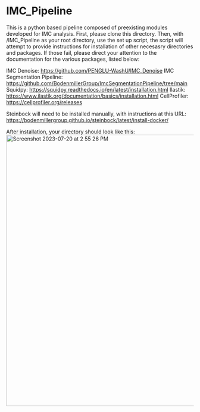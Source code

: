 # IMC_Pipeline

This is a python based pipeline composed of preexisting modules developed for IMC analysis. First, please clone this directory. Then, with /IMC_Pipeline as your root directory, use the set up script, the script will attempt to provide instructions for installation 
of other necesasry directories and packages. If those fail, please direct your attention to the documentation for the various packages, listed below:

IMC Denoise: https://github.com/PENGLU-WashU/IMC_Denoise
IMC Segmentation Pipeline: https://github.com/BodenmillerGroup/ImcSegmentationPipeline/tree/main
Squidpy: https://squidpy.readthedocs.io/en/latest/installation.html
Ilastik: https://www.ilastik.org/documentation/basics/installation.html
CellProfiler: https://cellprofiler.org/releases


Steinbock will need to be installed manually, with instructions at this URL: https://bodenmillergroup.github.io/steinbock/latest/install-docker/


After installation, your directory should look like this:
<img width="729" alt="Screenshot 2023-07-20 at 2 55 26 PM" src="https://github.com/cjtheparkranger/IMC_Pipeline/assets/76821785/874404a3-71a7-4664-bd5a-e3e3584d9008">


